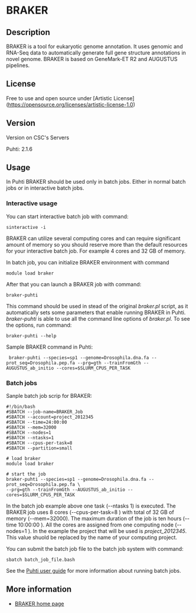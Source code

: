 # BRAKER

## Description

BRAKER is a tool for eukaryotic genome annotation. 
It uses genomic and RNA-Seq data to automatically generate full gene structure annotations in novel genome.
BRAKER is based on GeneMark-ET R2 and AUGUSTUS pipelines.

## License

Free to use and open source under [Artistic License] (https://opensource.org/licenses/artistic-license-1.0)

## Version

Version on CSC's Servers

Puhti: 2.1.6


## Usage

In Puhti BRAKER should be used only in batch jobs. Either in normal batch jobs or in interactive batch jobs.

### Interactive usage

You can start interactive batch job with command:

```text
sinteractive -i
```
BRAKER can utilize several computing cores and can require significant amount of memory so you should reserve
more than the default resources for your interactive batch job. For example 4 cores and 32 GB of memory. 

In batch job, you can initialize BRAKER environment with command

```text
module load braker
```
After that you can launch a BRAKER job with command:

```text
braker-puhti
```

This command should be used in stead of the original _braker.pl_ script, as it automatically sets 
some parameters that enable running BRAKER in Puhti. _braker-puhti_ is able to use all the command line options
of _braker.pl_. To see the options, run command:

```text
braker-puhti --help
```
Sample BRAKER command in Puhti:

```text
 braker-puhti --species=sp1 --genome=Drosophila.dna.fa --prot_seq=Drosophila.pep.fa --prg=gth --trainFromGth --AUGUSTUS_ab_initio --cores=$SLURM_CPUS_PER_TASK
```
### Batch jobs
 
Sanple batch job scrip for BRAKER:

```text
#!/bin/bash
#SBATCH --job-name=BRAKER_Job
#SBATCH --account=project_2012345
#SBATCH --time=24:00:00
#SBATCH --mem=32000
#SBATCH --nodes=1
#SBATCH --ntasks=1
#SBATCH --cpus-per-task=8  
#SBATCH --partition=small

# load braker
module load braker

# start the job
braker-puhti --species=sp1 --genome=Drosophila.dna.fa --prot_seq=Drosophila.pep.fa \
--prg=gth --trainFromGth --AUGUSTUS_ab_initio --cores=$SLURM_CPUS_PER_TASK
```

In the batch job example above one task (--ntasks 1) is executed. The BRAKER job uses 8 cores (--cpus-per-task=8 ) with total of 32 GB of memory (--mem=32000). 
The maximum duration of the job is ten hours (--time 10:00:00 ). 
All the cores are assigned from one computing node (--nodes=1 ). 
In the example the project that will be used is _project_2012345_. 
This value shuold be replaced by the name of your computing project.

You can submit the batch job file to the batch job system with command:

```
sbatch batch_job_file.bash
```
See the [Puhti user guide](../computing/running/getting-started.md) for more information about running batch jobs.
 
 
 
 
## More information

   * [BRAKER home page](https://github.com/Gaius-Augustus/BRAKER)
